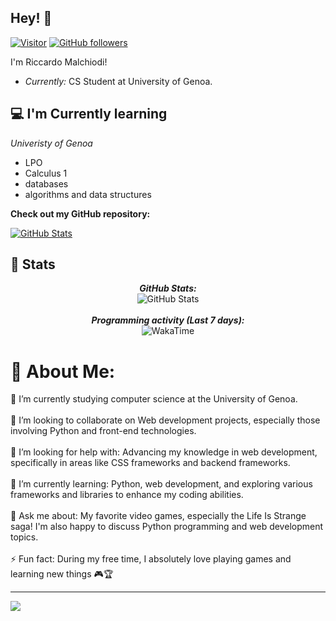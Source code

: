 <h2>Hey! 👋</h2>

[![Visitor](https://visitor-badge.laobi.icu/badge?page_id=Malchio03.Malchio03)](https://github.com/Malchio03) [![GitHub followers](https://img.shields.io/github/followers/Malchio03.svg?style=social&label=Follow)](https://github.com/Malchio03?tab=followers)

I'm Riccardo Malchiodi! 
- <i>Currently:</i> CS Student at University of Genoa. 


<h2>💻 I'm Currently learning </h2>

*Univeristy of Genoa*


- LPO
- Calculus 1
- databases
- algorithms and data structures



__Check out my GitHub repository:__

<div>
  <p>
    <a href="https://github.com/Malchio03/CS50x">
      <img src="https://github-readme-stats.vercel.app/api/pin/?username=Malchio03&repo=CS50x" alt="GitHub Stats" />
    </a>
  </p>
</div>

<h2>👀 Stats</h2>

<div>
<!--   <p align="center">
    <b><em>Now listening to:</em></b> <br/>
    <img src="https://spotify-github-profile.vercel.app/api/view?uid=lakshmanan.meiyappan&cover_image=true&theme=novatorem" alt="Now Listenting to" />
  </p> -->
  
  <p align="center">
  <b><em>GitHub Stats:</em></b> <br/>
    <img src="https://github-readme-streak-stats.herokuapp.com/?user=Malchio03" alt="GitHub Stats" /> <br/><br/>
  <b><em>Programming activity (Last 7 days):</em></b> <br/>
    <img src="https://github-readme-stats.vercel.app/api/wakatime?username=Malchio03" alt="WakaTime" />
  </p>
</div>

# 💫 About Me:
🔭 I’m currently studying computer science at the University of Genoa.<br><br>👯 I’m looking to collaborate on Web development projects, especially those involving Python and front-end technologies.<br><br>🤝 I’m looking for help with: Advancing my knowledge in web development, specifically in areas like CSS frameworks and backend frameworks.<br><br>🌱 I’m currently learning: Python, web development, and exploring various frameworks and libraries to enhance my coding abilities.<br><br>💬 Ask me about: My favorite video games, especially the Life Is Strange saga! I'm also happy to discuss Python programming and web development topics.<br><br>⚡ Fun fact: During my free time, I absolutely love playing games and learning new things 🎮🏆<br>

---
[![](https://visitcount.itsvg.in/api?id=Malchio03&icon=0&color=0)](https://visitcount.itsvg.in)

<!-- Proudly created with GPRM ( https://gprm.itsvg.in ) -->
